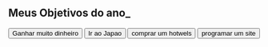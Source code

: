 <!DOCTYPE html>
<html lang="pt-br">
<head>
    <meta charset="UTF-8">
    <meta name="viewport" content="width=device-width, initial-scale=1.0">
    <title>Projeto de Vida</title>
    <link rel="stylesheet" href="style.css">
</head>
<body>
    <section class="conteudo-principal">
        <h2 class="titulo-principal">Meus Objetivos do ano<span>_</span></h2>
        <div class="conteudo">
            <div class="botoes">
                <button class="botao">Ganhar muito dinheiro</button>
                <button class="botao">Ir ao Japao</button>
                <button class="botao">comprar um hotwels</button>
                <button class="botao">programar um site</button>
            </div>
        </div>
    </section>
</body>
</html>
